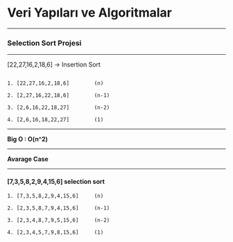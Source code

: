 # Veri Yapıları ve Algoritmalar

___________________________________________________

### Selection Sort Projesi
___________________________________________________

[22,27,16,2,18,6] -> Insertion Sort
```

1. [22,27,16,2,18,6]		(n)
   
2. [2,27,16,22,18,6]		(n-1)
 
3. [2,6,16,22,18,27]		(n-2)
 
4. [2,6,16,18,22,27]		(1) 
```
___________________________________________________

**Big O : O(n^2)**

___________________________________________________
**Avarage Case**
___________________________________________________
#### [7,3,5,8,2,9,4,15,6] selection sort
```
1. [7,3,5,8,2,9,4,15,6]		(n)

2. [2,3,5,8,7,9,4,15,6]		(n-1)

3. [2,3,4,8,7,9,5,15,6]		(n-2)

4. [2,3,4,5,7,9,8,15,6]		(1)
```
